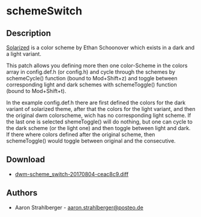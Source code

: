 schemeSwitch
============

Description
-----------
[Solarized](http://ethanschoonover.com/solarized) is a color scheme by Ethan
Schoonover which exists in a dark and a light variant.

This patch allows you defining more then one color-Scheme in the colors array
in config.def.h (or config.h) and cycle through the schemes by schemeCycle()
function (bound to Mod+Shift+z) and toggle between corresponding light and dark
schemes with schemeToggle() function (bound to Mod+Shift+t).

In the example config.def.h there are first defined the colors for the dark
variant of solarized theme, after that the colors for the light variant, and
then the original dwm colorscheme, wich has no corresponding light scheme. If
the last one is selected shemeToggle() will do nothing, but one can cycle to
the dark scheme (or the light one) and then toggle between light and dark. If
there where colors defined after the original scheme, then schemeToggle() would
toggle between original and the consecutive.

Download
--------
* [dwm-scheme\_switch-20170804-ceac8c9.diff](dwm-scheme_switch-20170804-ceac8c9.diff)

Authors
-------
* Aaron Strahlberger - <aaron.strahlberger@posteo.de>
